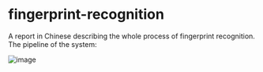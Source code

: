 # fingerprint-recognition
A report in Chinese describing the whole process of fingerprint recognition. The pipeline of the system:  

![image](https://user-images.githubusercontent.com/64321559/167357929-d757b7b0-52f3-44c0-9495-387bb55c4245.png)


